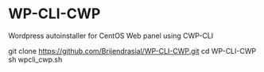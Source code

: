 # WP-CLI-CWP
Wordpress autoinstaller for CentOS Web panel using CWP-CLI

git clone https://github.com/Brijendrasial/WP-CLI-CWP.git
cd WP-CLI-CWP
sh wpcli_cwp.sh
